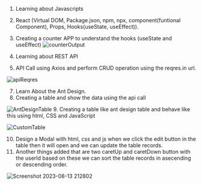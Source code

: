 1. Learning about Javascripts
2. React (Virtual DOM, Package.json, npm, npx, component(funtional Component), Props, Hooks(useState, useEffect)).
3. Creating a counter APP to understand the hooks (useState and useEffect)
![counterOutput](https://github.com/homen19/XopunTech_Internship/assets/65844503/2b8bf0b3-ca21-44c6-8e84-2cfe608289e7)

5. Learning about REST API
6. API Call using Axios and perform CRUD operation using the reqres.in url.

![apiReqres](https://github.com/homen19/XopunTech_Internship/assets/65844503/4d483142-5e14-4153-ae0c-9822e4d629ea)

7. Learn About the Ant Design.
8. Creating a table and show the data using the api call


![AntDesignTable](https://github.com/homen19/XopunTech_Internship/assets/65844503/e10d4718-1fce-405d-8594-44141425babb)
9. Creating a table like ant design table and behave like this using html, CSS and JavaScript

![CustomTable](https://github.com/homen19/XopunTech_Internship/assets/65844503/13277d87-839b-4786-8071-d33246d00080)

10. Design a Modal with html, css and js when we click the edit button in the table then it will open and we can update the table records.
11. Another things added that are two caretUp and caretDown button with the userId based on these we can sort the table records in asecending or descending order.

![Screenshot 2023-08-13 212802](https://github.com/homen19/XopunTech_Internship/assets/65844503/c9eb0db6-babc-4e69-990b-37ef894aee42)
